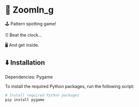 # 🔎 ZoomIn_g
🕹️ Pattern spotting game!

⏰ Beat the clock...

🖥️ And get inside.

## ⬇️ Installation

Dependencies:
Pygame

To install the required Python packages, run the following script:

```bash
# Install required Python packages
pip install pygame
